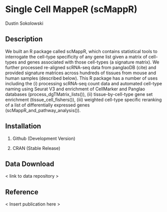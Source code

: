 # Single Cell MappeR (scMappR)

Dustin Sokolowski

## Description
We built an R package called scMappR, which contains statistical tools to interrogate the cell-type specificity of any gene list given a matrix of cell-types and genes associated with those cell-types (a signature matrix).  We further processed re-aligned scRNA-seq data from panglaoDB (cite) and provided signature matrices across hundreds of tissues from mouse and human samples (described below). This R package has a number of uses including the (i) processing scRNA-seq count data and automated cell-type naming using Seurat V3 and enrichment of CellMarker and Panglao databases (process_dgTMatrix_lists()), (ii) tissue-by-cell-type gene set enrichment (tissue_cell_fishers()),  (iii) weighted cell-type specific reranking of a list of differentially expressed genes (scMappR_and_pathway_analysis()).

## Installation
1. Github (Development Version)

2. CRAN (Stable Release)

## Data Download
< link to data repository >

## Reference
< Insert publication here > 
